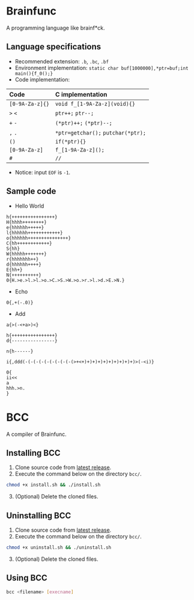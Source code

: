 # Brainfunc
A programming language like brainf\*ck.

## Language specifications

- Recommended extension: `.b`, `.bc`, `.bf`
- Environment implementation: `static char buf[1000000],*ptr=buf;int main(){f_0();}`
- Code implementation:

| Code            | C implementation                   |
| :-------------- | :--------------------------------- |
| `[0-9A-Za-z]{}` | `void f_[1-9A-Za-z](void){}`       |
| `>` `<`         | `ptr++;` `ptr--;`                  |
| `+` `-`         | `(*ptr)++;` `(*ptr)--;`            |
| `,` `.`         | `*ptr=getchar();` `putchar(*ptr);` |
| `()`            | `if(*ptr){}`                       |
| `[0-9A-Za-z]`   | `f_[1-9A-Za-z]();`                 |
| `#`             | `//`                               |

- Notice: input `EOF` is `-1`.

## Sample code
- Hello World

```brainfuck
h{++++++++++++++++}
H{hhhh++++++++}
e{hhhhhh+++++}
l{hhhhhh++++++++++++}
o{hhhhhh+++++++++++++++}
C{hh++++++++++++}
S{hh}
W{hhhhh+++++++}
r{hhhhhhh++}
d{hhhhhh++++}
E{hh+}
N{++++++++++}
0{H.>e.>l.>l.>o.>C.>S.>W.>o.>r.>l.>d.>E.>N.}
```

- Echo

```brainfuck
0{,+(-.0)}
```

- Add

```brainfuck
a{>(-<+a>)<}

h{++++++++++++++++}
d{----------------}

n{h------}

i{,ddd(-(-(-(-(-(-(-(-(-(>+<+)+)+)+)+)+)+)+)+)+)>(-<i)}

0{
ii<<
a
hhh.>n.
}
```

# BCC
A compiler of Brainfunc.

## Installing BCC
1. Clone source code from [latest release](https://github.com/shuzaei/brainfunc/releases/latest/).
2. Execute the command below on the directory `bcc/`.

```sh
chmod +x install.sh && ./install.sh
```

3. (Optional) Delete the cloned files.

## Uninstalling BCC
1. Clone source code from [latest release](https://github.com/shuzaei/brainfunc/releases/latest/).
2. Execute the command below on the directory `bcc/`.

```sh
chmod +x uninstall.sh && ./uninstall.sh
```

3. (Optional) Delete the cloned files.

## Using BCC
```sh
bcc <filename> [execname]
```
